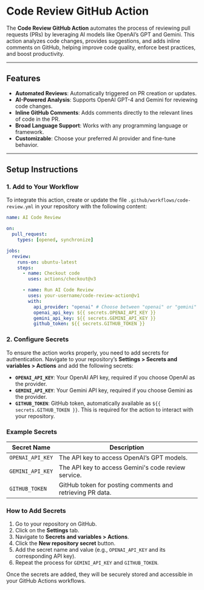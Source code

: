 # **Code Review GitHub Action**

The **Code Review GitHub Action** automates the process of reviewing pull requests (PRs) by leveraging AI models like OpenAI’s GPT and Gemini. This action analyzes code changes, provides suggestions, and adds inline comments on GitHub, helping improve code quality, enforce best practices, and boost productivity.

---

## **Features**
- **Automated Reviews**: Automatically triggered on PR creation or updates.
- **AI-Powered Analysis**: Supports OpenAI GPT-4 and Gemini for reviewing code changes.
- **Inline GitHub Comments**: Adds comments directly to the relevant lines of code in the PR.
- **Broad Language Support**: Works with any programming language or framework.
- **Customizable**: Choose your preferred AI provider and fine-tune behavior.

---

## **Setup Instructions**

### **1. Add to Your Workflow**
To integrate this action, create or update the file `.github/workflows/code-review.yml` in your repository with the following content:

```yaml
name: AI Code Review

on:
  pull_request:
    types: [opened, synchronize]

jobs:
  review:
    runs-on: ubuntu-latest
    steps:
      - name: Checkout code
        uses: actions/checkout@v3

      - name: Run AI Code Review
        uses: your-username/code-review-action@v1
        with:
          api_provider: "openai" # Choose between "openai" or "gemini"
          openai_api_key: ${{ secrets.OPENAI_API_KEY }}
          gemini_api_key: ${{ secrets.GEMINI_API_KEY }}
          github_token: ${{ secrets.GITHUB_TOKEN }}

```
### **2. Configure Secrets**
To ensure the action works properly, you need to add secrets for authentication. Navigate to your repository’s **Settings > Secrets and variables > Actions** and add the following secrets:

- **`OPENAI_API_KEY`**: Your OpenAI API key, required if you choose OpenAI as the provider.
- **`GEMINI_API_KEY`**: Your Gemini API key, required if you choose Gemini as the provider.
- **`GITHUB_TOKEN`**: GitHub token, automatically available as `${{ secrets.GITHUB_TOKEN }}`. This is required for the action to interact with your repository.

### **Example Secrets**
| Secret Name       | Description                                         |
|-------------------|-----------------------------------------------------|
| `OPENAI_API_KEY`  | The API key to access OpenAI’s GPT models.          |
| `GEMINI_API_KEY`  | The API key to access Gemini's code review service. |
| `GITHUB_TOKEN`    | GitHub token for posting comments and retrieving PR data. |

### **How to Add Secrets**
1. Go to your repository on GitHub.
2. Click on the **Settings** tab.
3. Navigate to **Secrets and variables > Actions**.
4. Click the **New repository secret** button.
5. Add the secret name and value (e.g., `OPENAI_API_KEY` and its corresponding API key).
6. Repeat the process for `GEMINI_API_KEY` and `GITHUB_TOKEN`.

Once the secrets are added, they will be securely stored and accessible in your GitHub Actions workflows.
